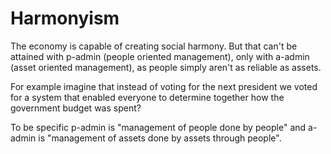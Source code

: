 # Harmonyism

The economy is capable of creating social harmony. But that can't be attained with p-admin (people oriented management), only with a-admin (asset oriented management), as people simply aren't as reliable as assets.

For example imagine that instead of voting for the next president we voted for a system that enabled everyone to determine together how the government budget was spent?

To be specific p-admin is "management of people done by people" and a-admin is "management of assets done by assets through people".


